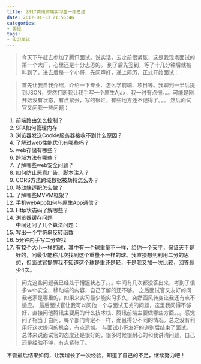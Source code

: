 ```yaml
---
title: 2017腾讯前端实习生一面总结
date: 2017-04-13 21:56:46
categories:
- 面经
tags:
- 实习面试
---
```


> 今天下午赶去参加了腾讯面试。说实话，去之前很紧张，这是我现场面试的第一个大厂，心里还是十分忐忑的。
到了后先签到，等了十几分钟后就被叫到了。进去后是一个小哥，先问声好，递上简历，正式开始面试：
<!--more-->
> 首先让我自我介绍，介绍一下专业、怎么学前端、项目等。我聊到一半后提到JSON，突然打断我让我手写一个原生Ajax，我一时有点懵。。。可能是刚开始没有状态，有点紧张，写的很烂，有些地方还不记得了。。。
然后面试官又问我一些问题：
  1. 前端路由怎么控制？
  2. SPA如何管理内存
  3. 浏览器发送Cookie服务器接收不到什么原因？
  4. 了解过web性能优化有哪些吗？
  5. web存储有哪些？
  6. 跨域方法有哪些？
  7. 了解哪些web安全问题？
  8. 如何防止恶意广告、脚本注入？
  9. CORS方法跨域数据被劫持怎么办？
  10. 移动端适配怎么做？
  11. 了解哪些MVVM框架？
  12. 手机webApp如何与原生App通信？
  13. Http状态码了解哪些？
  14. 浏览器缓存问题     
  中间还问了几个算法问题：
  1. 写出一个字符串反转函数
  2. 5分钟内手写二分查找
  3. 有12个大小一样的球，其中有一个球重量不一样，给你一个天平，保证天平是好的，问最少能称几次找到这个重量不一样的球。我直接想到利用二分的思想，但面试官提醒我不知道这个球是重还是轻，于是我又加一次比较，回答最少4次。

> 问完这些问题我已经处于懵逼状态了。。。中间有几次都没答出来，考到了很多web安全、移动端的内容，自己了解的还不够。
之后面试官又友好的问我老家是哪里的，如果来实习最少能实习多久，突然画风转变让我还有点不适应。
最后面试官让我可以问他一个与面试无关的问题，这里我问得不够好，直接问他腾讯主要用的什么技术栈、腾讯前端主要做哪些方面。。。感觉问了相当于白问，每个部门肯定不一样，而且得分不同的情况。总之没有利用好这次提问的机会，有点遗憾。
与面试小哥友好的道别后结束了面试。总体来说面试官的态度还是很好的，很多时候很耐心的和我讲清问题，自己还是经验不够，有点紧张了。

不管最后结果如何，让我增长了一次经验，知道了自己的不足，继续努力吧！
